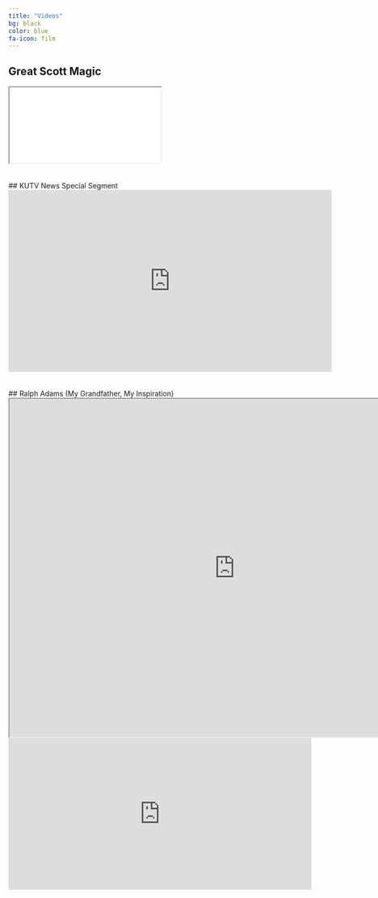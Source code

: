 ```yaml
---
title: "Videos"
bg: black
color: blue
fa-icon: film
---
```


<!--Having an **embedded media** (photos and video) is often inflexible with a dynamic and **responsive design**.

### Embed your video like this:
{: .left}

{% highlight html linenos=table %}
<div class="icontain">
  <iframe src="//www.youtube.com/embed/VLzeWVlbWoY" allowfullscreen></iframe>
</div>
{% endhighlight %}

It'll play like this funny video below! Try resizing the page!

Photo layouts are also really cool and dynamically resizable. Check out the photos/gallery section at [magiciansanfrancisco.com](http://magiciansanfrancisco.com) for a demo and see [the source code](https://github.com/strongrobert/MagicianSanFrancisco) for how.-->
## Great Scott Magic
<div class="icontain"><iframe src="//www.youtube.com/embed/VLzeWVlbWoY" allowfullscreen></iframe></div><br><br>
## KUTV News Special Segment
<div class="icontain"><iframe width="640" height="360" frameborder="0" marginheight="0" marginwidth="0" src="https://kutv.com/embed/news/2news-this-morning/magic-with-great-scott?external-id=e8d5cefff6664cffa0c6529fc7ddc29f"></iframe></div><br><br>
## Ralph Adams (My Grandfather, My Inspiration)
<div class="icontain"><iframe width="892" height="669" src="https://www.youtube.com/embed/IR7bafRqFm8" allowfullscreen></iframe></div>

<iframe src="https://app.datadoghq.com/graph/embed?token=49b589b9416b148b935d6316875bbbad473202256048c809790a5ea9835affa7&height=300&width=600&legend=true" width="600" height="300" frameborder="0"></iframe>
